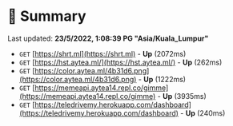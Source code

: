 # 📖 Summary
Last updated: **23/5/2022, 1:08:39 PG "Asia/Kuala_Lumpur"**

- `GET` [https://shrt.ml](https://shrt.ml) - **Up** (2072ms)
- `GET` [https://hst.aytea.ml/](https://hst.aytea.ml/) - **Up** (262ms)
- `GET` [https://color.aytea.ml/4b31d6.png](https://color.aytea.ml/4b31d6.png) - **Up** (1222ms)
- `GET` [https://memeapi.aytea14.repl.co/gimme](https://memeapi.aytea14.repl.co/gimme) - **Up** (3935ms)
- `GET` [https://teledrivemy.herokuapp.com/dashboard](https://teledrivemy.herokuapp.com/dashboard) - **Up** (240ms)
